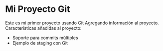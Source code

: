 # Mi Proyecto Git
Este es mi primer proyecto usando Git
Agregando información al proyecto.
Características añadidas al proyecto:
- Soporte para commits múltiples
- Ejemplo de staging  con Git
